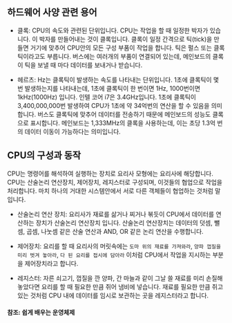 ## 하드웨어 사양 관련 용어

- 클록: CPU의 속도와 관련된 단위입니다. CPU는 작업을 할 때 일정한 박자가 있습니다. 이 박자를 만들어내는 것이 클록입니다. 클록이 일정 간격으로 틱(tick)을 만들면 거기에 맞추어 CPU안의 모든 구성 부품이 작업을 합니다. 틱은 펄스 또는 클록틱이라고도 부릅니다. 버스에는 여러개의 부품이 연결되어 있는데, 메인보드의 클록이 틱을 보낼 때 마다 데이터를 보내거나 받습니다.

- 헤르츠: Hz는 클록틱이 발생하는 속도를 나타내는 단위입니다. 1초에 클록틱이 몇 번 발생하는지를 나타내는데, 1초에 클록틱이 한 번이면 1Hz, 1000번이면 1kHz(1000Hz) 입니다. 인텔 코어 i7은 3.4GHz입니다. 1초에 클록틱이 3,400,000,000번 발생하여 CPU가 1초에 약 34억번의 연산을 할 수 있음을 의미합니다. 버스도 클록틱에 맞추어 데이터를 전송하기 때문에 메인보드의 성능도 클록으로 표시합니다. 메인보드는 1,333MHz의 클록을 사용하는데, 이는 초당 1.3억 번의 데이터 이동이 가능하다는 의미입니다.


## CPU의 구성과 동작

CPU는 명령어를 해석하여 실행하는 장치로 요리사 모형에는 요리사에 해당합니다. CPU는 산술논리 연산장치, 제어장치, 레지스터로 구성되며, 이것들의 협업으로 작업을 처리합니다. 마치 하나의 거대한 시스템안에서 서로 다른 객체들이 협업하는 것처럼 말입니다. 

- 산술논리 연산 장치: 요리사가 재료를 삶거나 찌거나 볶듯이 CPU에서 데이터를 연산하는 장치가 산술논리 연산장치 입니다. 산술논리 연산장치는 데이터의 덧셈, 뺄셈, 곱셈, 나눗셈 같은 산술 연산과 AND, OR 같은 논리 연산을 수행합니다.

- 제어장치: 요리를 할 때 요리사의 머릿속에는 `도마 위의 재료를 가져와라`, `양파 껍질을 미리 벗겨 놓아라`, `다 된 요리를 접시에 담아라` 이처럼 CPU에서 작업을 지시하는 부분을 제어장치라고 합니다.

- 레지스터: 자른 쇠고기, 껍질을 깐 양파, 간 마늘과 같이 그날 쓸 재료를 미리 손질해놓았다면 요리를 할 때 필요한 만큼 쥐어 냄비에 넣습니다. 재료를 필요한 만큼 쥐고 있는 것처럼 CPU 내에 데이터를 임시로 보관하는 곳을 레지스터라고 합니다.


#### 참조: 쉽게 배우는 운영체제
